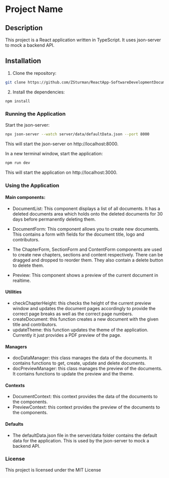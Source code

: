 # Project Name

## Description

This project is a React application written in TypeScript. It uses json-server to mock a backend API.

## Installation

1. Clone the repository:
```sh
git clone https://github.com/ZSturman/ReactApp-SoftwareDevelopmentDocument.git
```

2. Install the dependencies:
```sh
npm install
```

### Running the Application
Start the json-server:
```sh
npx json-server --watch server/data/defaultData.json --port 8000
```

This will start the json-server on http://localhost:8000.

In a new terminal window, start the application:
```sh
npm run dev
```
This will start the application on http://localhost:3000.

### Using the Application
#### Main components:

* DocumentList: This component displays a list of all documents. It has a deleted documents area which holds onto the deleted documents for 30 days before permanently deleting them.

* DocumentForm: This component allows you to create new documents. This contains a form with fields for the document title, logo and contributors.

* The ChapterForm, SectionForm and ContentForm components are used to create new chapters, sections and content respectively. There can be dragged and dropped to reorder them. They also contain a delete button to delete them.

* Preview: This component shows a preview of the current document in realtime.

#### Utilities

* checkChapterHeight: this checks the height of the current preview window and updates the document pages accordingly to provide the correct page breaks as well as the correct page numbers.
* createDocument: this function creates a new document with the given title and contributors.
* updateTheme: this function updates the theme of the application. Currently it just provides a PDF preview of the page.

#### Managers
*  docDataManager: this class manages the data of the documents. It contains functions to get, create, update and delete documents.
* docPreviewManager: this class manages the preview of the documents. It contains functions to update the preview and the theme.

#### Contexts
* DocumentContext: this context provides the data of the documents to the components.
* PreviewContext: this context provides the preview of the documents to the components.


#### Defaults
* The defaultData.json file in the server/data folder contains the default data for the application. This is used by the json-server to mock a backend API.


### License
This project is licensed under the MIT License 